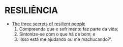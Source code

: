 # RESILIÊNCIA

* [The three secrets of resilient people](https://www.ted.com/talks/lucy_hone_the_three_secrets_of_resilient_people/ "The three secrets of resilient people")
    1. Compreenda que o sofrimento faz parte da vida;
    2. Sintonize-se com o que há de bom; e
    3. 'Isso está me ajudando ou me machucando?'.
